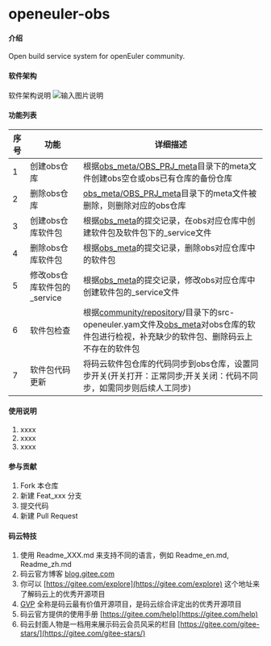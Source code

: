 # openeuler-obs

#### 介绍
Open build service system for openEuler community.

#### 软件架构
软件架构说明
![输入图片说明](https://images.gitee.com/uploads/images/2020/1201/225845_f7674b15_6525505.png "Snipaste_2020-12-01_22-44-19.png")
#### 功能列表
| 序号   | 功能  | 详细描述  |
|----|---|---|
|  1  | 创建obs仓库 | 根据[obs_meta/OBS_PRJ_meta](https://gitee.com/src-openeuler/obs_meta/tree/master/OBS_PRJ_meta)目录下的meta文件创建obs空仓或obs已有仓库的备份仓库   |
|  2  | 删除obs仓库 | [obs_meta/OBS_PRJ_meta](https://gitee.com/src-openeuler/obs_meta/tree/master/OBS_PRJ_meta)目录下的meta文件被删除，则删除对应的obs仓库  |
|  3  | 创建obs仓库软件包  | 根据[obs_meta](https://gitee.com/src-openeuler/obs_meta)的提交记录，在obs对应仓库中创建软件包及软件包下的_service文件  |
|  4  | 删除obs仓库软件包  | 根据[obs_meta](https://gitee.com/src-openeuler/obs_meta)的提交记录，删除obs对应仓库中的软件包  |
|  5  | 修改obs仓库软件包的_service  | 根据[obs_meta](https://gitee.com/src-openeuler/obs_meta)的提交记录，修改obs对应仓库中创建软件包的_service文件  |
|  6  | 软件包检查 | 根据[community/repository](https://gitee.com/openeuler/community/tree/master/repository)/目录下的src-openeuler.yam文件及[obs_meta](https://gitee.com/src-openeuler/obs_meta)对obs仓库的软件包进行检视，补充缺少的软件包、删除码云上不存在的软件包  |
|  7  | 软件包代码更新 | 将码云软件包仓库的代码同步到obs仓库，设置同步开关(开关打开：正常同步;开关关闭：代码不同步，如需同步则后续人工同步) |


#### 使用说明

1.  xxxx
2.  xxxx
3.  xxxx

#### 参与贡献

1.  Fork 本仓库
2.  新建 Feat_xxx 分支
3.  提交代码
4.  新建 Pull Request


#### 码云特技

1.  使用 Readme\_XXX.md 来支持不同的语言，例如 Readme\_en.md, Readme\_zh.md
2.  码云官方博客 [blog.gitee.com](https://blog.gitee.com)
3.  你可以 [https://gitee.com/explore](https://gitee.com/explore) 这个地址来了解码云上的优秀开源项目
4.  [GVP](https://gitee.com/gvp) 全称是码云最有价值开源项目，是码云综合评定出的优秀开源项目
5.  码云官方提供的使用手册 [https://gitee.com/help](https://gitee.com/help)
6.  码云封面人物是一档用来展示码云会员风采的栏目 [https://gitee.com/gitee-stars/](https://gitee.com/gitee-stars/)
